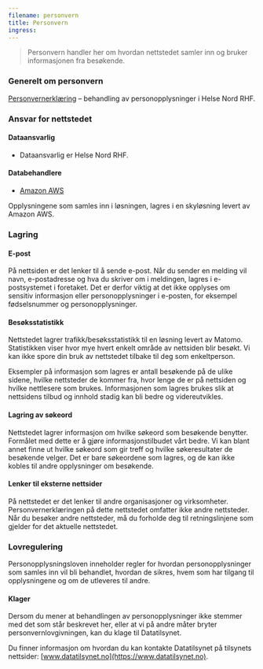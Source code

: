 ```yaml
---
filename: personvern
title: Personvern
ingress:
---
```


> Personvern handler her om hvordan nettstedet samler inn og bruker informasjonen fra besøkende.

### Generelt om personvern

[Personvernerklæring](https://www.helse-nord.no/om-oss/personvern/) &ndash; behandling av personopplysninger i Helse Nord RHF.

### Ansvar for nettstedet

#### Dataansvarlig

- Dataansvarlig er Helse Nord RHF.

#### Databehandlere

- [Amazon AWS](https://aws.amazon.com/compliance/gdpr-center/)

Opplysningene som samles inn i løsningen, lagres i en skyløsning levert av Amazon AWS.

### Lagring

#### E-post

På nettsiden er det lenker til å sende e-post. Når du sender en melding vil navn, e-postadresse og hva du skriver om i meldingen, lagres i e-postsystemet i foretaket. Det er derfor viktig at det ikke opplyses om sensitiv informasjon eller personopplysninger i e-posten, for eksempel fødselsnummer og personopplysninger.

#### Besøksstatistikk​​

Nettstedet lagrer trafikk/besøksstatistikk til en løsning levert av Matomo. Statistikken viser hvor mye hvert enkelt område av nettsiden blir besøkt. Vi kan ikke spore din bruk av nettstedet tilbake til deg som enkeltperson.

Eksempler på informasjon som lagres er antall besøkende på de ulike sidene, hvilke nettsteder de kommer fra, hvor lenge de er på nettsiden og hvilke nettlesere som brukes. Informasjonen som lagres brukes slik at nettsidens tilbud og innhold stadig kan bli bedre og videreutvikles.

#### Lagring av ​​søkeord

Nettstedet lagrer informasjon om hvilke søkeord som besøkende benytter. Formålet med dette er å gjøre informasjonstilbudet vårt bedre. Vi kan blant annet finne ut hvilke søkeord som gir treff og hvilke søkeresultater de besøkende velger. Det er bare søkeordene som lagres, og de kan ikke kobles til andre opplysninger om besøkende.

#### Lenker til ekst​​erne nettsider

På nettstedet er det lenker til andre organisasjoner og virksomheter. Personvernerklæringen på dette nettstedet omfatter ikke andre nettsteder. Når du besøker andre nettsteder, må du forholde deg til retningslinjene som gjelder for det aktuelle nettstedet.

### Lovregulering

Personopplysningsloven inneholder regler for hvordan personopplysninger som samles inn vil bli behandlet, hvordan de sikres, hvem som har tilgang til opplysningene og om de utleveres til andre.

#### Klager

Dersom du mener at behandlingen av personopplysninger ikke stemmer med det som står beskrevet her, eller at vi på andre måter bryter personvernlovgivningen, kan du klage til Datatilsynet.

Du finner informasjon om hvordan du kan kontakte Datatilsynet på tilsynets nettsider: [www.datatilsynet.no](https://www.datatilsynet.no).
